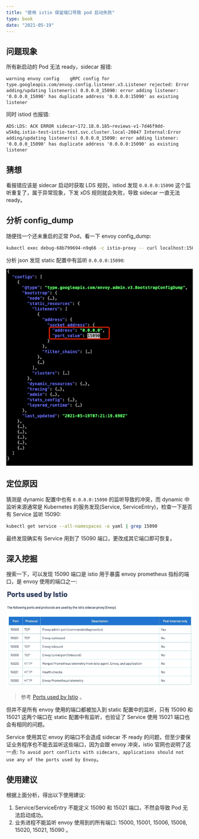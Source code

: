 ```yaml
---
title: "使用 istio 保留端口导致 pod 启动失败"
type: book
date: "2021-05-19"
---
```


## 问题现象

所有新启动的 Pod 无法 ready，sidecar 报错:

```log
warning	envoy config	gRPC config for type.googleapis.com/envoy.config.listener.v3.Listener rejected: Error adding/updating listener(s) 0.0.0.0_15090: error adding listener: '0.0.0.0_15090' has duplicate address '0.0.0.0:15090' as existing listener
```

同时 istiod 也报错:

```log
ADS:LDS: ACK ERROR sidecar~172.18.0.185~reviews-v1-7d46f9dd-w5k8q.istio-test~istio-test.svc.cluster.local-20847 Internal:Error adding/updating listener(s) 0.0.0.0_15090: error adding listener: '0.0.0.0_15090' has duplicate address '0.0.0.0:15090' as existing listener
```

## 猜想

看报错应该是 sidecar 启动时获取 LDS 规则，istiod 发现 `0.0.0.0:15090` 这个监听重复了，属于异常现象，下发 xDS 规则就会失败，导致 sidecar 一直无法 ready。

## 分析 config_dump

随便找一个还未重启的正常 Pod，看一下 envoy config_dump:

```bash
kubectl exec debug-68b799694-n9q66 -c istio-proxy -- curl localhost:15000/config_dump
```

分析 json 发现 static 配置中有监听 `0.0.0.0:15090`:

![](1.png)

## 定位原因

猜测是 dynamic 配置中也有 `0.0.0.0:15090` 的监听导致的冲突，而 dynamic 中监听来源通常是 Kubernetes 的服务发现(Service, ServiceEntry)，检查一下是否有 Service 监听 15090:

```bash
kubectl get service --all-namespaces -o yaml | grep 15090
```

最终发现确实有 Service 用到了 15090 端口，更改成其它端口即可恢复。

## 深入挖掘

搜索一下，可以发现 15090 端口是 istio 用于暴露 envoy prometheus 指标的端口，是 envoy 使用的端口之一:

![](2.jpg)

> 参考 [Ports used by Istio](https://istio.io/latest/docs/ops/deployment/requirements/) 。

但并不是所有 envoy 使用的端口都被加入到 static 配置中的监听，只有 15090 和 15021 这两个端口在 static 配置中有监听，也验证了 Service 使用 15021 端口也会有相同的问题。

Service 使用其它 envoy 的端口不会造成 sidecar 不 ready 的问题，但至少要保证业务程序也不能去监听这些端口，因为会跟 envoy 冲突，istio 官网也说明了这一点: `To avoid port conflicts with sidecars, applications should not use any of the ports used by Envoy`。

## 使用建议

根据上面分析，得出以下使用建议:
1. Service/ServiceEntry 不能定义 15090 和 15021 端口，不然会导致 Pod 无法启动成功。
2. 业务进程不能监听 envoy 使用到的所有端口: 15000, 15001, 15006, 15008, 15020, 15021, 15090 。